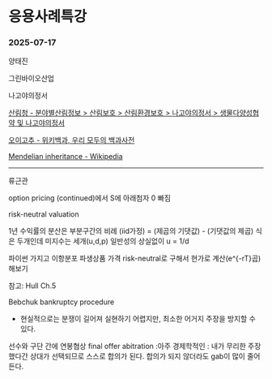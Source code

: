 # 응용사례특강

### 2025-07-17

양태진

그린바이오산업

나고야의정서

[산림청 - 분야별산림정보 > 산림보호 > 산림환경보호 > 나고야의정서 > 생물다양성협약 및 나고야의정서](https://www.forest.go.kr/kfsweb/kfi/kfs/cms/cmsView.do?cmsId=FC_000853&mn=AR03_02_04_01)

[오이고추 - 위키백과, 우리 모두의 백과사전](https://ko.wikipedia.org/wiki/%EC%98%A4%EC%9D%B4%EA%B3%A0%EC%B6%94)

[Mendelian inheritance - Wikipedia](https://en.wikipedia.org/wiki/Mendelian_inheritance)

---

류근관

option pricing (continued)에서 S에 아래첨자 0 빠짐

risk-neutral valuation

1년 수익률의 분산은 부분구간의 비례 (iid가정)
= (제곱의 기댓값) - (기댓값의 제곱)
식은 두개인데 미지수는 세개(u,d,p)
일반성의 상실없이 u = 1/d

파이썬 가지고 이항분포 파생상품 가격 risk-neutral로 구해서 현가로 계산(e^{-rT}곱)해보기

참고: Hull Ch.5

Bebchuk bankruptcy procedure
- 현실적으로는 분쟁이 길어져 실현하기 어렵지만, 최소한 어거지 주장을 방지할 수 있다.

선수와 구단 간에 연봉협상 final offer abitration :아주 경제학적인
: 내가 무리한 주장했다간 상대가 선택되므로 스스로 합의가 된다. 합의가 되지 않더라도 gab이 많이 줄어든다.